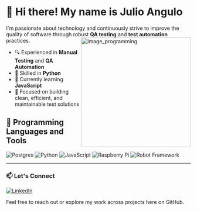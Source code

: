 # 👋 Hi there! My name is Julio Angulo

I'm passionate about technology and continuously strive to improve the quality of software through robust **QA testing** and **test automation** practices.
<img align="right" src="https://github.com/user-attachments/assets/61a0bf16-f1db-4a74-b5ae-6a5841a26c12" alt="image_programming" width="300"/>

- 🔍 Experienced in **Manual Testing** and **QA Automation**
- 🐍 Skilled in **Python**
- 🌱 Currently learning **JavaScript**
- 🧪 Focused on building clean, efficient, and maintainable test solutions

## 🧰 Programming Languages and Tools
![Postgres](https://img.shields.io/badge/postgres-%23316192.svg?style=for-the-badge&logo=postgresql&logoColor=white)
![Python](https://img.shields.io/badge/python-3670A0?style=for-the-badge&logo=python&logoColor=ffdd54)
![JavaScript](https://img.shields.io/badge/javascript-%23323330.svg?style=for-the-badge&logo=javascript&logoColor=%23F7DF1E)
![Raspberry Pi](https://img.shields.io/badge/-Raspberry_Pi-C51A4A?style=for-the-badge&logo=Raspberry-Pi)
![Robot Framework](https://img.shields.io/badge/Robot%20Framework-000000?style=for-the-badge&logo=robot-framework&logoColor=white)

---

### 📫 Let's Connect
[![LinkedIn](https://img.shields.io/badge/LinkedIn-Connect-blue?style=for-the-badge&logo=linkedin)](https://www.linkedin.com/in/julio-cesar-angulo-tejeda-b88234a3/)


Feel free to reach out or explore my work across projects here on GitHub.
